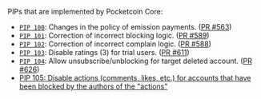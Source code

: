 PIPs that are implemented by Pocketcoin Core:

* [`PIP 100`](): Changes in the policy of emission payments. ([PR #563](https://github.com/pocketnetteam/pocketnet.core/wiki/PIP-100:-Changes-in-emission-payments))
* [`PIP 101`](): Correction of incorrect blocking logic. ([PR #589](https://github.com/pocketnetteam/pocketnet.core/wiki/PIP-101:-Correction-of-incorrect-blocking-logic))
* [`PIP 102`](): Correction of incorrect complain logic. ([PR #588](https://github.com/pocketnetteam/pocketnet.core/wiki/PIP-102:-Correction-of-incorrect-complain-logic))
* [`PIP 103`](): Disable ratings (3) for trial users. ([PR #611](https://github.com/pocketnetteam/pocketnet.core/wiki/PIP-103:-Disable-ratings-(3)-for-trial-users))
* [`PIP 104`](): Allow unsubscribe/unblocking for target deleted account. ([PR #626](https://github.com/pocketnetteam/pocketnet.core/wiki/PIP-104:-Allow-unsubscribe-unblocking-for-target-deleted-account))
* [PIP 105: Disable actions (comments, likes, etc.) for accounts that have been blocked by the authors of the "actions"](https://github.com/pocketnetteam/pocketnet.core/wiki/PIP-105:-Disable-actions-(comments,-likes,-etc.)-for-accounts-that-have-been-blocked-by-the-authors-of-the-%22actions%22)